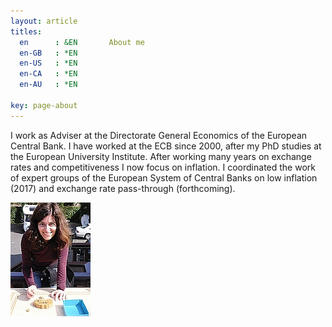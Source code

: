 ```yaml
---
layout: article
titles:
  en      : &EN       About me
  en-GB   : *EN
  en-US   : *EN
  en-CA   : *EN
  en-AU   : *EN
  
key: page-about
---
```

I work as Adviser at the Directorate General Economics of the European Central Bank. I have worked at the ECB since 2000, after my PhD studies at the European University Institute. 
After working many years on exchange rates and competitiveness I now focus on inflation. I coordinated the work of expert groups of the European System of Central Banks on low inflation (2017) and exchange rate pass-through (forthcoming). 


![Chiara](https://github.com/chiaraosbat/chiaraosbat.github.io/blob/master/cropped.jpg)
